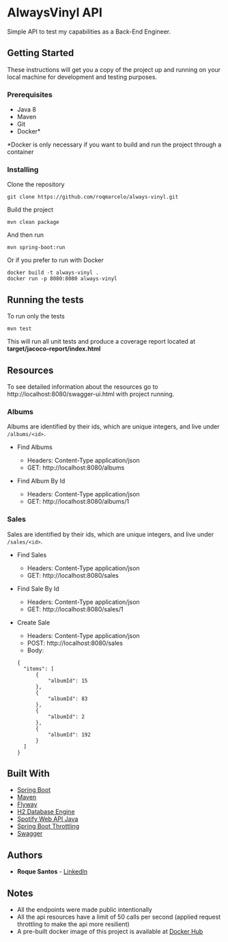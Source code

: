 # AlwaysVinyl API

Simple API to test my capabilities as a Back-End Engineer.

## Getting Started

These instructions will get you a copy of the project up and running on your local machine for development and testing purposes.

### Prerequisites

* Java 8
* Maven
* Git
* Docker* 

*Docker is only necessary if you want to build and run the project through a container

### Installing

Clone the repository

```
git clone https://github.com/roqmarcelo/always-vinyl.git
```

Build the project

```
mvn clean package
```

And then run

```
mvn spring-boot:run
```

Or if you prefer to run with Docker

```
docker build -t always-vinyl .
docker run -p 8080:8080 always-vinyl
```

## Running the tests

To run only the tests

```
mvn test
```

This will run all unit tests and produce a coverage report located at **target/jacoco-report/index.html**

## Resources

To see detailed information about the resources go to http://localhost:8080/swagger-ui.html with project running.

### Albums
Albums are identified by their ids, which are unique integers, and live under ```/albums/<id>```.

* Find Albums
  * Headers: Content-Type application/json
  * GET: http://localhost:8080/albums
  
* Find Album By Id
  * Headers: Content-Type application/json
  * GET: http://localhost:8080/albums/1

### Sales
Sales are identified by their ids, which are unique integers, and live under ```/sales/<id>```.

* Find Sales
  * Headers: Content-Type application/json
  * GET: http://localhost:8080/sales
  
* Find Sale By Id
  * Headers: Content-Type application/json
  * GET: http://localhost:8080/sales/1
  
* Create Sale
  * Headers: Content-Type application/json
  * POST: http://localhost:8080/sales
  * Body:
  ```
  {
    "items": [
        {
        	"albumId": 15
        },
        {
        	"albumId": 83
        },
        {
        	"albumId": 2
        },
        {
        	"albumId": 192
        }
    ]
  }
  ```
 

## Built With

* [Spring Boot](https://spring.io/projects/spring-boot)
* [Maven](https://maven.apache.org/)
* [Flyway](https://flywaydb.org/)
* [H2 Database Engine](https://www.h2database.com)
* [Spotify Web API Java](https://github.com/thelinmichael/spotify-web-api-java)
* [Spring Boot Throttling](https://github.com/weddini/spring-boot-throttling)
* [Swagger](https://swagger.io/)

## Authors

* **Roque Santos** - [LinkedIn](https://www.linkedin.com/in/roqmarcelo/)

## Notes

* All the endpoints were made public intentionally
* All the api resources have a limit of 50 calls per second (applied request throttling to make the api more resilient)
* A pre-built docker image of this project is available at [Docker Hub](https://hub.docker.com/r/roquesantosdev/always-vinyl)
